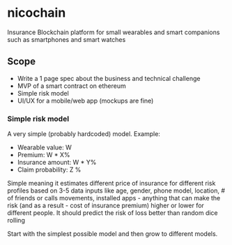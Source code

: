 # nicochain
Insurance Blockchain platform for small wearables and smart companions such as smartphones and smart watches

## Scope
* Write a 1 page spec about the business and technical challenge
* MVP of a smart contract on ethereum
* Simple risk model 
* UI/UX for a mobile/web app (mockups are fine)

### Simple risk model
A very simple (probably hardcoded) model. Example:
* Wearable value: W
* Premium: W * X%
* Insurance amount: W * Y%
* Claim probability:  Z %

Simple meaning it estimates different price of insurance for different risk profiles based on 3-5 data inputs like age, gender, phone model, location, # of friends or calls movements,  installed apps - anything that can make the risk (and as a result - cost of insurance premium) higher or lower for different people.
It should predict the risk of loss better than random dice rolling

Start with the simplest possible model and then grow to different models.
